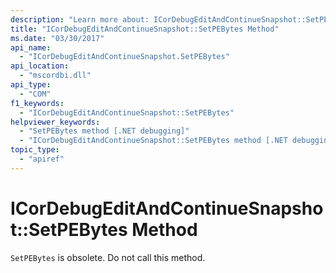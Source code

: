 ```yaml
---
description: "Learn more about: ICorDebugEditAndContinueSnapshot::SetPEBytes Method"
title: "ICorDebugEditAndContinueSnapshot::SetPEBytes Method"
ms.date: "03/30/2017"
api_name:
  - "ICorDebugEditAndContinueSnapshot.SetPEBytes"
api_location:
  - "mscordbi.dll"
api_type:
  - "COM"
f1_keywords:
  - "ICorDebugEditAndContinueSnapshot::SetPEBytes"
helpviewer_keywords:
  - "SetPEBytes method [.NET debugging]"
  - "ICorDebugEditAndContinueSnapshot::SetPEBytes method [.NET debugging]"
topic_type:
  - "apiref"
---
```

# ICorDebugEditAndContinueSnapshot::SetPEBytes Method

`SetPEBytes` is obsolete. Do not call this method.
